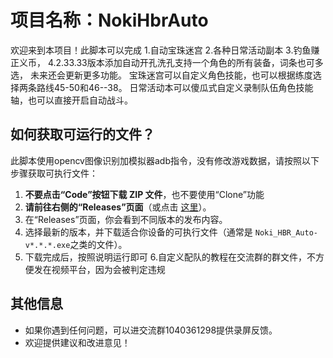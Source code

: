 # 项目名称：NokiHbrAuto

欢迎来到本项目！此脚本可以完成
1.自动宝珠迷宫
2.各种日常活动副本
3.钓鱼赚正义币，
4.2.33.33版本添加自动开孔洗孔支持一个角色的所有装备，词条也可多选，
未来还会更新更多功能。
宝珠迷宫可以自定义角色技能，也可以根据练度选择两条路线45-50和46--38。
日常活动本可以傻瓜式自定义录制队伍角色技能轴，也可以直接开启自动战斗。

## 如何获取可运行的文件？

此脚本使用opencv图像识别加模拟器adb指令，没有修改游戏数据，请按照以下步骤获取可执行文件：

1. **不要点击“Code”按钮下载 ZIP 文件**，也不要使用“Clone”功能
2. **请前往右侧的“Releases”页面**（或点击 [这里](https://github.com/nokiruy/Noki-hbr-Auto/releases)）。
3. 在“Releases”页面，你会看到不同版本的发布内容。
4. 选择最新的版本，并下载适合你设备的可执行文件（通常是 `Noki_HBR_Auto-v*.*.*.exe`之类的文件）。
5. 下载完成后，按照说明运行即可
6.自定义配队的教程在交流群的群文件，不方便发在视频平台，因为会被判定违规

## 其他信息

- 如果你遇到任何问题，可以进交流群1040361298提供录屏反馈。
- 欢迎提供建议和改进意见！

